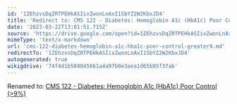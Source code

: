 ```yaml
---
id: '1ZEhzvsDqZRTPEHkASIixZwonLnAxI1SbYZ2W2KbxJD4'
title: 'Redirect to: CMS 122 - Diabetes: Hemoglobin A1c (HbA1c) Poor Control (>9%)'
date: '2023-03-22T13:01:51.715Z'
source: 'https://drive.google.com/open?id=1ZEhzvsDqZRTPEHkASIixZwonLnAxI1SbYZ2W2KbxJD4'
mimeType: 'text/x-markdown'
url: 'cms-122-diabetes-hemoglobin-a1c-hba1c-poor-control-greater9.md'
redirectTo: '1ZEhzvsDqZRTPEHkASIixZwonLnAxI1SbYZ2W2KbxJD4'
autogenerated: true
wikigdrive: '74f4d1b504045661a4a97b0e3aea1d65b95f37ab'
---
```

Renamed to: [CMS 122 - Diabetes: Hemoglobin A1c (HbA1c) Poor Control (>9%)](cms-122-diabetes-hemoglobin-a1c-hba1c-poor-control-greater9.md)
